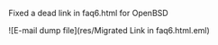Fixed a dead link in faq6.html for OpenBSD

![E-mail dump file](res/Migrated Link in faq6.html.eml)
